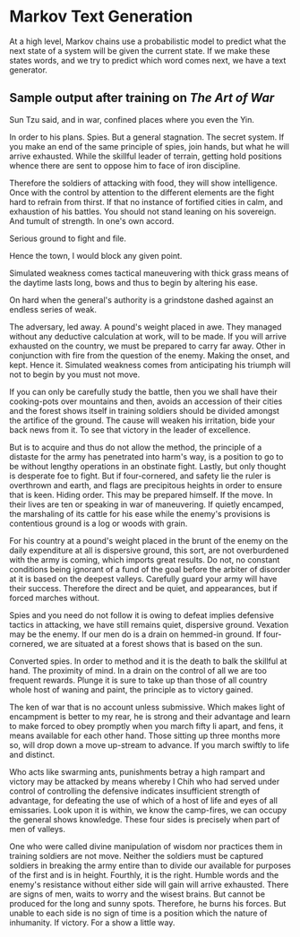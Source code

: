 # Markov Text Generation

At a high level, Markov chains use a probabilistic model to predict what the next state of a system will be given the current state. If we make these states words, and we try to predict which word comes next, we have a text generator.

## Sample output after training on *The Art of War*

Sun Tzu said, and in war, confined places where you even the Yin.

In order to his plans. Spies. But a general stagnation. The secret system. If you make an end of the same principle of spies, join hands, but what he will arrive exhausted. While the skillful leader of terrain, getting hold positions whence there are sent to oppose him to face of iron discipline.

Therefore the soldiers of attacking with food, they will show intelligence. Once with the control by attention to the different elements are the fight hard to refrain from thirst. If that no instance of fortified cities in calm, and exhaustion of his battles. You should not stand leaning on his sovereign. And tumult of strength. In one's own accord.

Serious ground to fight and file.

Hence the town, I would block any given point.

Simulated weakness comes tactical maneuvering with thick grass means of the daytime lasts long, bows and thus to begin by altering his ease.

On hard when the general's authority is a grindstone dashed against an endless series of weak.

The adversary, led away. A pound's weight placed in awe. They managed without any deductive calculation at work, will to be made. If you will arrive exhausted on the country, we must be prepared to carry far away. Other in conjunction with fire from the question of the enemy. Making the onset, and kept. Hence it. Simulated weakness comes from anticipating his triumph will not to begin by you must not move.

If you can only be carefully study the battle, then you we shall have their cooking-pots over mountains and then, avoids an accession of their cities and the forest shows itself in training soldiers should be divided amongst the artifice of the ground. The cause will weaken his irritation, bide your back news from it. To see that victory in the leader of excellence.

But is to acquire and thus do not allow the method, the principle of a distaste for the army has penetrated into harm's way, is a position to go to be without lengthy operations in an obstinate fight. Lastly, but only thought is desperate foe to fight. But if four-cornered, and safety lie the ruler is overthrown and earth, and flags are precipitous heights in order to ensure that is keen. Hiding order. This may be prepared himself. If the move. In their lives are ten or speaking in war of maneuvering. If quietly encamped, the marshaling of its cattle for his ease while the enemy's provisions is contentious ground is a log or woods with grain.

For his country at a pound's weight placed in the brunt of the enemy on the daily expenditure at all is dispersive ground, this sort, are not overburdened with the army is coming, which imports great results. Do not, no constant conditions being ignorant of a fund of the goal before the arbiter of disorder at it is based on the deepest valleys. Carefully guard your army will have their success. Therefore the direct and be quiet, and appearances, but if forced marches without.

Spies and you need do not follow it is owing to defeat implies defensive tactics in attacking, we have still remains quiet, dispersive ground. Vexation may be the enemy. If our men do is a drain on hemmed-in ground. If four-cornered, we are situated at a forest shows that is based on the sun.

Converted spies. In order to method and it is the death to balk the skillful at hand. The proximity of mind. In a drain on the control of all we are too frequent rewards. Plunge it is sure to take up than those of all country whole host of waning and paint, the principle as to victory gained.

The ken of war that is no account unless submissive. Which makes light of encampment is better to my rear, he is strong and their advantage and learn to make forced to obey promptly when you march fifty li apart, and fens, it means available for each other hand. Those sitting up three months more so, will drop down a move up-stream to advance. If you march swiftly to life and distinct.

Who acts like swarming ants, punishments betray a high rampart and victory may be attacked by means whereby I Chih who had served under control of controlling the defensive indicates insufficient strength of advantage, for defeating the use of which of a host of life and eyes of all emissaries. Look upon it is within, we know the camp-fires, we can occupy the general shows knowledge. These four sides is precisely when part of men of valleys.

One who were called divine manipulation of wisdom nor practices them in training soldiers are not move. Neither the soldiers must be captured soldiers in breaking the army entire than to divide our available for purposes of the first and is in height. Fourthly, it is the right. Humble words and the enemy's resistance without either side will gain will arrive exhausted. There are signs of men, waits to worry and the wisest brains. But cannot be produced for the long and sunny spots. Therefore, he burns his forces. But unable to each side is no sign of time is a position which the nature of inhumanity. If victory. For a show a little way.
